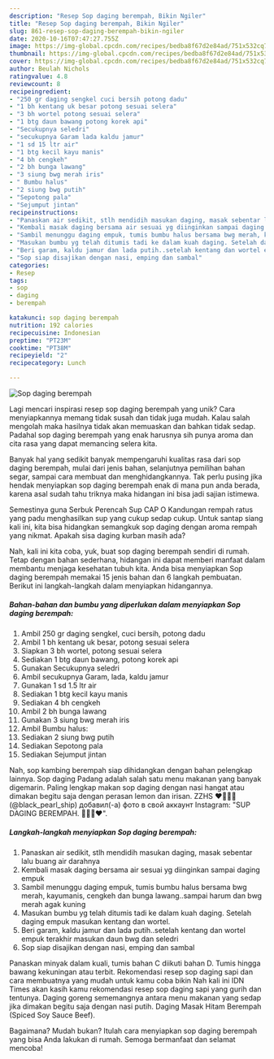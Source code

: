 ```yaml
---
description: "Resep Sop daging berempah, Bikin Ngiler"
title: "Resep Sop daging berempah, Bikin Ngiler"
slug: 861-resep-sop-daging-berempah-bikin-ngiler
date: 2020-10-16T07:47:27.755Z
image: https://img-global.cpcdn.com/recipes/bedba8f67d2e84ad/751x532cq70/sop-daging-berempah-foto-resep-utama.jpg
thumbnail: https://img-global.cpcdn.com/recipes/bedba8f67d2e84ad/751x532cq70/sop-daging-berempah-foto-resep-utama.jpg
cover: https://img-global.cpcdn.com/recipes/bedba8f67d2e84ad/751x532cq70/sop-daging-berempah-foto-resep-utama.jpg
author: Beulah Nichols
ratingvalue: 4.8
reviewcount: 8
recipeingredient:
- "250 gr daging sengkel cuci bersih potong dadu"
- "1 bh kentang uk besar potong sesuai selera"
- "3 bh wortel potong sesuai selera"
- "1 btg daun bawang potong korek api"
- "Secukupnya seledri"
- "secukupnya Garam lada kaldu jamur"
- "1 sd 15 ltr air"
- "1 btg kecil kayu manis"
- "4 bh cengkeh"
- "2 bh bunga lawang"
- "3 siung bwg merah iris"
- " Bumbu halus"
- "2 siung bwg putih"
- "Sepotong pala"
- "Sejumput jintan"
recipeinstructions:
- "Panaskan air sedikit, stlh mendidih masukan daging, masak sebentar lalu buang air darahnya"
- "Kembali masak daging bersama air sesuai yg diinginkan sampai daging empuk"
- "Sambil menunggu daging empuk, tumis bumbu halus bersama bwg merah, kayumanis, cengkeh dan bunga lawang..sampai harum dan bwg merah agak kuning"
- "Masukan bumbu yg telah ditumis tadi ke dalam kuah daging. Setelah daging empuk masukan kentang dan wortel."
- "Beri garam, kaldu jamur dan lada putih..setelah kentang dan wortel empuk terakhir masukan daun bwg dan seledri"
- "Sop siap disajikan dengan nasi, emping dan sambal"
categories:
- Resep
tags:
- sop
- daging
- berempah

katakunci: sop daging berempah 
nutrition: 192 calories
recipecuisine: Indonesian
preptime: "PT23M"
cooktime: "PT38M"
recipeyield: "2"
recipecategory: Lunch

---
```



![Sop daging berempah](https://img-global.cpcdn.com/recipes/bedba8f67d2e84ad/751x532cq70/sop-daging-berempah-foto-resep-utama.jpg)

Lagi mencari inspirasi resep sop daging berempah yang unik? Cara menyiapkannya memang tidak susah dan tidak juga mudah. Kalau salah mengolah maka hasilnya tidak akan memuaskan dan bahkan tidak sedap. Padahal sop daging berempah yang enak harusnya sih punya aroma dan cita rasa yang dapat memancing selera kita.

Banyak hal yang sedikit banyak mempengaruhi kualitas rasa dari sop daging berempah, mulai dari jenis bahan, selanjutnya pemilihan bahan segar, sampai cara membuat dan menghidangkannya. Tak perlu pusing jika hendak menyiapkan sop daging berempah enak di mana pun anda berada, karena asal sudah tahu triknya maka hidangan ini bisa jadi sajian istimewa.

Semestinya guna Serbuk Perencah Sup CAP O Kandungan rempah ratus yang padu menghasilkan sup yang cukup sedap cukup. Untuk santap siang kali ini, kita bisa hidangkan semangkuk sop daging dengan aroma rempah yang nikmat. Apakah sisa daging kurban masih ada?


Nah, kali ini kita coba, yuk, buat sop daging berempah sendiri di rumah. Tetap dengan bahan sederhana, hidangan ini dapat memberi manfaat dalam membantu menjaga kesehatan tubuh kita. Anda bisa menyiapkan Sop daging berempah memakai 15 jenis bahan dan 6 langkah pembuatan. Berikut ini langkah-langkah dalam menyiapkan hidangannya.

<!--inarticleads1-->

##### Bahan-bahan dan bumbu yang diperlukan dalam menyiapkan Sop daging berempah:

1. Ambil 250 gr daging sengkel, cuci bersih, potong dadu
1. Ambil 1 bh kentang uk besar, potong sesuai selera
1. Siapkan 3 bh wortel, potong sesuai selera
1. Sediakan 1 btg daun bawang, potong korek api
1. Gunakan Secukupnya seledri
1. Ambil secukupnya Garam, lada, kaldu jamur
1. Gunakan 1 sd 1.5 ltr air
1. Sediakan 1 btg kecil kayu manis
1. Sediakan 4 bh cengkeh
1. Ambil 2 bh bunga lawang
1. Gunakan 3 siung bwg merah iris
1. Ambil  Bumbu halus:
1. Sediakan 2 siung bwg putih
1. Sediakan Sepotong pala
1. Sediakan Sejumput jintan


Nah, sop kambing berempah siap dihidangkan dengan bahan pelengkap lainnya. Sop daging Padang adalah salah satu menu makanan yang banyak digemarin. Paling lengkap makan sop daging dengan nasi hangat atau dimakan begitu saja dengan perasan lemon dan irisan. ZZHS ❤💛💚💙 (@black_pearl_ship) добавил(-а) фото в свой аккаунт Instagram: &#34;SUP DAGING BEREMPAH. 💛💚💙❤&#34;. 

<!--inarticleads2-->

##### Langkah-langkah menyiapkan Sop daging berempah:

1. Panaskan air sedikit, stlh mendidih masukan daging, masak sebentar lalu buang air darahnya
1. Kembali masak daging bersama air sesuai yg diinginkan sampai daging empuk
1. Sambil menunggu daging empuk, tumis bumbu halus bersama bwg merah, kayumanis, cengkeh dan bunga lawang..sampai harum dan bwg merah agak kuning
1. Masukan bumbu yg telah ditumis tadi ke dalam kuah daging. Setelah daging empuk masukan kentang dan wortel.
1. Beri garam, kaldu jamur dan lada putih..setelah kentang dan wortel empuk terakhir masukan daun bwg dan seledri
1. Sop siap disajikan dengan nasi, emping dan sambal


Panaskan minyak dalam kuali, tumis bahan C diikuti bahan D. Tumis hingga bawang kekuningan atau terbit. Rekomendasi resep sop daging sapi dan cara membuatnya yang mudah untuk kamu coba bikin Nah kali ini IDN Times akan kasih kamu rekomendasi resep sop daging sapi yang gurih dan tentunya. Daging goreng sememangnya antara menu makanan yang sedap jika dimakan begitu saja dengan nasi putih. Daging Masak Hitam Berempah (Spiced Soy Sauce Beef). 

Bagaimana? Mudah bukan? Itulah cara menyiapkan sop daging berempah yang bisa Anda lakukan di rumah. Semoga bermanfaat dan selamat mencoba!
